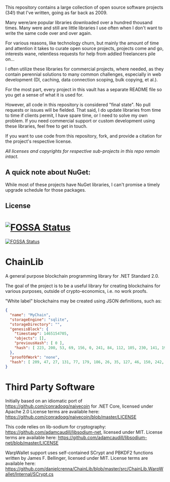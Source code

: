 
This repository contains a large collection of open source software projects (34!) that I've written, going as far back as 2009.

Many were/are popular libraries downloaded over a hundred thousand times. Many were and still are little libraries I use often when I don't want to write the same code over and over again. 

For various reasons, like technology churn, but mainly the amount of time and attention it takes to curate open source projects, projects come and go, interests wane, relentless requests for help from addled freelancers pile on...

I often utilize these libraries for commercial projects, where needed, as they contain perennial solutions to many common challenges, especially in web development (DI, caching, data connection scoping, bulk copying, et al.).

For the most part, every project in this vault has a separate README file so you get a sense of what it is used for.

However, all code in this repository is considered "final state". No pull requests or issues will be fielded. That said, I do update libraries from time to time if clients permit, I have spare time, or I need to solve my own problem. If you need commercial support or custom development using these libraries, feel free to get in touch.

If you want to use code from this repository, fork, and provide a citation for the project's respective license.

*All licenses and copyrights for respective sub-projects in this repo remain intact.*


A quick note about NuGet:
-------------------
While most of these projects have NuGet libraries, I can't promise a timely upgrade schedule for those packages. 


## License
[![FOSSA Status](https://app.fossa.io/api/projects/git%2Bgithub.com%2Fdanielcrenna%2Fvault.svg?type=large)](https://app.fossa.io/projects/git%2Bgithub.com%2Fdanielcrenna%2Fvault?ref=badge_large)
=======
[![FOSSA Status](https://app.fossa.io/api/projects/git%2Bgithub.com%2Fdanielcrenna%2FChainLib.svg?type=shield)](https://app.fossa.io/projects/git%2Bgithub.com%2Fdanielcrenna%2FChainLib?ref=badge_shield)

ChainLib
=========

A general purpose blockchain programming library for .NET Standard 2.0.

The goal of the project is to be a useful library for creating blockchains for various purposes, outside of crypto-economics, i.e. no work proofs.

"White label" blockchains may be created using JSON definitions, such as:

```json
{
  "name": "MyChain",
  "storageEngine": "sqlite",
  "storageDirectory": "",
  "genesisBlock": {
    "timestamp": 1465154705,
    "objects": [],
    "previousHash": [ 0 ],
    "hash": [ 223, 200, 53, 69, 156, 0, 241, 84, 112, 105, 230, 141, 19, 145, 92, 120, 96, 73, 218, 216, 195, 150, 243, 213, 69, 192, 77, 148, 75, 47, 111, 149 ]
  },
  "proofOfWork": "none",
  "hash": [ 209, 47, 27, 131, 77, 179, 186, 26, 35, 127, 46, 150, 242, 141, 251, 47, 70, 14, 188, 126, 33, 176, 205, 113, 72, 50, 50, 139, 71, 9, 188, 181 ]
}
```

Third Party Software
====================

Initially based on an idiomatic port of https://github.com/conradoqg/naivecoin for .NET Core, licensed under Apache 2.0
License terms are available here: https://github.com/conradoqg/naivecoin/blob/master/LICENSE

This code relies on lib-sodium for cryptography: https://github.com/adamcaudill/libsodium-net, licensed under MIT.
License terms are available here: https://github.com/adamcaudill/libsodium-net/blob/master/LICENSE

WarpWallet support uses self-contained SCrypt and PBKDF2 functions written by James F. Bellinger, licensed under MIT.
License terms are available here: https://github.com/danielcrenna/ChainLib/blob/master/src/ChainLib.WarpWallet/Internal/SCrypt.cs
